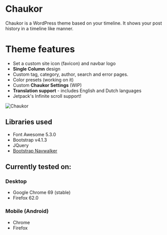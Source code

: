 Chaukor
==================
Chaukor is a WordPress theme based on your timeline. It shows your post history in a timeline like manner.

# Theme features
- Set a custom site icon (favicon) and navbar logo
- **Single Column** design
- Custom tag, category, author, search and error pages. 
- Color presets (working on it)
- Custom **Chaukor Settings** (WIP)
- **Translation support** - includes English and Dutch languages
- Jetpack's Infinite scroll support!

![Chaukor](https://gitlab.com/canitia/chaukor/raw/master/screenshot.png)

## Libraries used
- Font Awesome 5.3.0
- Bootstrap v4.1.3
- JQuery
- [Bootstrap Navwalker](https://github.com/wp-bootstrap/wp-bootstrap-navwalker)

## Currently tested on:

### Desktop
- Google Chrome 69 (stable)
- Firefox 62.0

### Mobile (Android)
- Chrome
- Firefox
